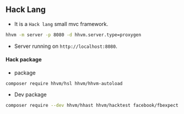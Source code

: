 ## Hack Lang
- It is a `Hack lang` small mvc framework.

```bash
hhvm -m server -p 8080 -d hhvm.server.type=proxygen
```
- Server running on `http://localhost:8080`.

#### Hack package
- package
```composer
composer require hhvm/hsl hhvm/hhvm-autoload
```

- Dev package
```bash
composer require --dev hhvm/hhast hhvm/hacktest facebook/fbexpect
```
